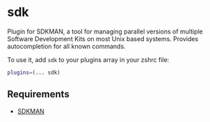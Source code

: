 # sdk

Plugin for SDKMAN, a tool for managing parallel versions of multiple Software Development Kits on most Unix based systems.
Provides autocompletion for all known commands.

To use it, add `sdk` to your plugins array in your zshrc file:

```zsh
plugins=(... sdk)
```

## Requirements

* [SDKMAN](http://sdkman.io/)

